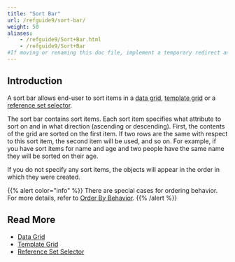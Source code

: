 ```yaml
---
title: "Sort Bar"
url: /refguide9/sort-bar/
weight: 50
aliases:
    - /refguide9/Sort+Bar.html
    - /refguide9/Sort+Bar
#If moving or renaming this doc file, implement a temporary redirect and let the respective team know they should update the URL in the product. See Mapping to Products for more details.
---
```


## Introduction

A sort bar allows end-user to sort items in a [data grid](/refguide9/data-grid/), [template grid](/refguide9/template-grid/) or a [reference set selector](/refguide9/reference-set-selector/). 

The sort bar contains sort items. Each sort item specifies what attribute to sort on and in what direction (ascending or descending). First, the contents of the grid are sorted on the first item. If two rows are the same with respect to this sort item, the second item will be used, and so on. For example, if you have sort items for name and age and two people have the same name they will be sorted on their age.

If you do not specify any sort items, the objects will appear in the order in which they were created.

{{% alert color="info" %}}
There are special cases for ordering behavior. For more details, refer to [Order By Behavior](/refguide9/ordering-behavior/).
{{% /alert %}}

## Read More

* [Data Grid](/refguide9/data-grid/)
* [Template Grid](/refguide9/template-grid/)
* [Reference Set Selector](/refguide9/reference-set-selector/)
